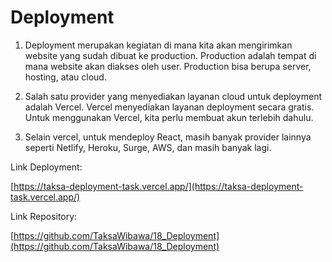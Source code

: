 # Deployment

1. Deployment merupakan kegiatan di mana kita akan mengirimkan website yang sudah dibuat ke production. Production adalah tempat di mana website akan diakses oleh user. Production bisa berupa server, hosting, atau cloud.

2. Salah satu provider yang menyediakan layanan cloud untuk deployment adalah Vercel. Vercel menyediakan layanan deployment secara gratis. Untuk menggunakan Vercel, kita perlu membuat akun terlebih dahulu.

3. Selain vercel, untuk mendeploy React, masih banyak provider lainnya seperti Netlify, Heroku, Surge, AWS, dan masih banyak lagi.

Link Deployment:

[https://taksa-deployment-task.vercel.app/](https://taksa-deployment-task.vercel.app/)

Link Repository:

[https://github.com/TaksaWibawa/18_Deployment](https://github.com/TaksaWibawa/18_Deployment)
